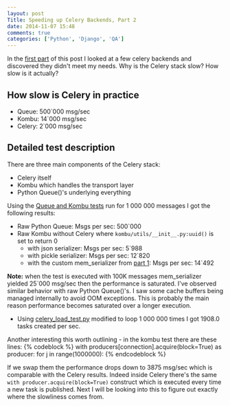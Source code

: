 ```yaml
---
layout: post
Title: Speeding up Celery Backends, Part 2
date: 2014-11-07 15:48
comments: true
categories: ['Python', 'Django', 'QA']
---
```


In the [first part](/blog/2014/11/05/speeding-up-celery-backends/) of this
post I looked at a few celery backends and discovered they didn't meet my needs.
Why is the Celery stack slow? How slow is it actually?

How slow is Celery in practice
------------------------------

* Queue: 500`000 msg/sec
* Kombu:  14`000 msg/sec
* Celery:  2`000 msg/sec


Detailed test description
--------------------------

There are three main components of the Celery stack: 

* Celery itself
* Kombu which handles the transport layer
* Python Queue()'s underlying everything

Using the [Queue and Kombu tests](https://gist.github.com/atodorov/2bc1fcd34531ad260ed7)
run for 1 000 000 messages I got the following results:

* Raw Python Queue: Msgs per sec: 500`000
* Raw Kombu without Celery where `kombu/utils/__init__.py:uuid()` is set to return 0
    * with json serializer: Msgs per sec: 5`988
    * with pickle serializer: Msgs per sec: 12`820
    * with the custom mem_serializer from [part 1](/blog/2014/11/05/speeding-up-celery-backends/):
Msgs per sec: 14`492

**Note:** when the test is executed with 100K messages mem_serializer yielded
25`000 msg/sec then the performance is saturated. I've observed similar behavior 
with raw Python Queue()'s. I saw some cache buffers being managed internally to avoid OOM
exceptions. This is probably the main reason performance becomes saturated over a longer
execution.

* Using [celery_load_test.py](https://gist.github.com/atodorov/0156cc41491a5e1ff953) modified to
loop 1 000 000 times I got 1908.0 tasks created per sec.


Another interesting this worth outlining - in the kombu test there are these lines:
{% codeblock %}
with producers[connection].acquire(block=True) as producer:
    for j in range(1000000):
{% endcodeblock %}

If we swap them the performance drops down to 3875 msg/sec which is comparable with the
Celery results. Indeed inside Celery there's the same `with producer.acquire(block=True)`
construct which is executed every time a new task is published. Next I will be looking 
into this to figure out exactly where the slowliness comes from.
